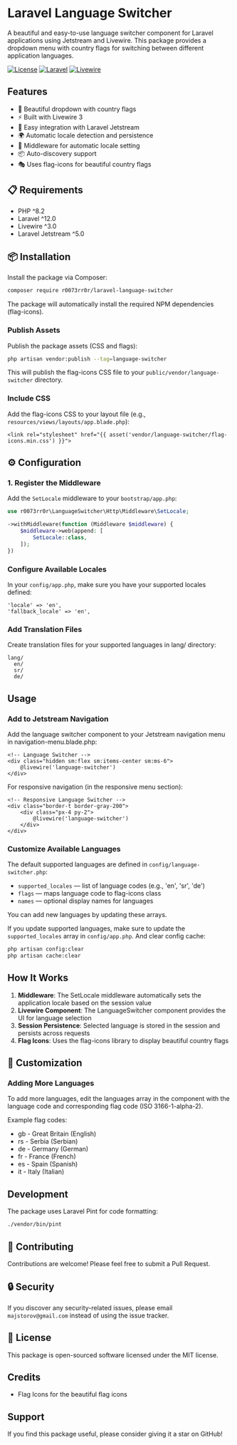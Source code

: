# Laravel Language Switcher

A beautiful and easy-to-use language switcher component for Laravel applications using Jetstream and Livewire. This package provides a dropdown menu with country flags for switching between different application languages.

[![License](https://img.shields.io/badge/license-MIT-blue.svg)](LICENSE)
[![Laravel](https://img.shields.io/badge/Laravel-12.x-red.svg)](https://laravel.com)
[![Livewire](https://img.shields.io/badge/Livewire-3.x-pink.svg)](https://livewire.laravel.com)


## Features

- 🎨 Beautiful dropdown with country flags
- ⚡ Built with Livewire 3
- 🔧 Easy integration with Laravel Jetstream
- 🌍 Automatic locale detection and persistence
- 🎯 Middleware for automatic locale setting
- 📦 Auto-discovery support
- 🎭 Uses flag-icons for beautiful country flags

## 📋 Requirements

- PHP ^8.2
- Laravel ^12.0
- Livewire ^3.0
- Laravel Jetstream ^5.0

## 📦 Installation

Install the package via Composer:
```bash
composer require r0073rr0r/laravel-language-switcher
```

The package will automatically install the required NPM dependencies (flag-icons).

### Publish Assets

Publish the package assets (CSS and flags):
 ```bash
 php artisan vendor:publish --tag=language-switcher
 ```

This will publish the flag-icons CSS file to your `public/vendor/language-switcher` directory.

### Include CSS

Add the flag-icons CSS to your layout file (e.g., `resources/views/layouts/app.blade.php`):
```bladehtml
<link rel="stylesheet" href="{{ asset('vendor/language-switcher/flag-icons.min.css') }}">
```

## ⚙️ Configuration

### 1. Register the Middleware

Add the `SetLocale` middleware to your `bootstrap/app.php`:

```php
use r0073rr0r\LanguageSwitcher\Http\Middleware\SetLocale;

->withMiddleware(function (Middleware $middleware) {
    $middleware->web(append: [
        SetLocale::class,
    ]);
})
```

### Configure Available Locales

In your `config/app.php`, make sure you have your supported locales defined:

    'locale' => 'en',
    'fallback_locale' => 'en',

### Add Translation Files

Create translation files for your supported languages in lang/ directory:

    lang/
      en/
      sr/
      de/

## Usage

### Add to Jetstream Navigation

Add the language switcher component to your Jetstream navigation menu in navigation-menu.blade.php:

```bladehtml
<!-- Language Switcher -->
<div class="hidden sm:flex sm:items-center sm:ms-6">
    @livewire('language-switcher')
</div>
```

For responsive navigation (in the responsive menu section):

```bladehtml
<!-- Responsive Language Switcher -->
<div class="border-t border-gray-200">
    <div class="px-4 py-2">
        @livewire('language-switcher')
    </div>
</div>
```

### Customize Available Languages

The default supported languages are defined in `config/language-switcher.php`:

- `supported_locales` — list of language codes (e.g., 'en', 'sr', 'de')
- `flags` — maps language code to flag-icons class
- `names` — optional display names for languages

You can add new languages by updating these arrays.

If you update supported languages, make sure to update the `supported_locales` array in `config/app.php`.
And clear config cache:
```bash
php artisan config:clear
php artisan cache:clear
```

## How It Works

1. **Middleware**: The SetLocale middleware automatically sets the application locale based on the session value
2. **Livewire Component**: The LanguageSwitcher component provides the UI for language selection
3. **Session Persistence**: Selected language is stored in the session and persists across requests
4. **Flag Icons**: Uses the flag-icons library to display beautiful country flags

## 🎨 Customization

### Adding More Languages

To add more languages, edit the languages array in the component with the language code and corresponding flag code (ISO 3166-1-alpha-2).

Example flag codes:
- gb - Great Britain (English)
- rs - Serbia (Serbian)
- de - Germany (German)
- fr - France (French)
- es - Spain (Spanish)
- it - Italy (Italian)

## Development

The package uses Laravel Pint for code formatting:

```bash
./vendor/bin/pint
```

## 🤝 Contributing

Contributions are welcome! Please feel free to submit a Pull Request.

## 🔒 Security

If you discover any security-related issues, please email `majstorov@gmail.com` instead of using the issue tracker.

## 📝 License

This package is open-sourced software licensed under the MIT license.

## Credits

- Flag Icons for the beautiful flag icons

## Support

If you find this package useful, please consider giving it a star on GitHub!